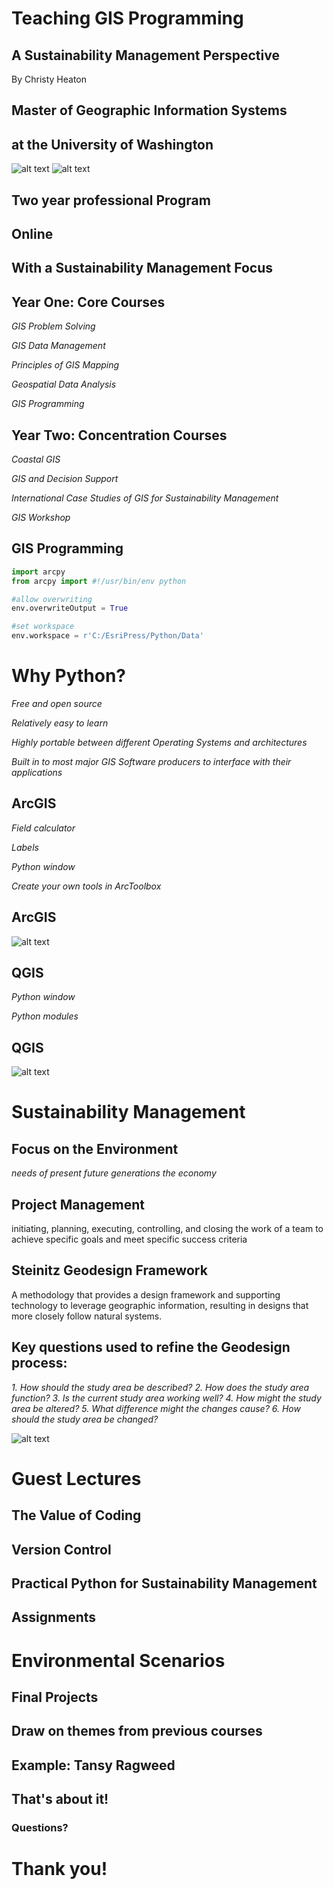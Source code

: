 # Teaching GIS Programming

## A Sustainability Management Perspective

By Christy Heaton



## Master of Geographic Information Systems

## at the University of Washington

![alt text](assets/MGIS_Header.PNG "Header")
![alt text](assets/MGIS_Banner.PNG "Banner")


## Two year professional Program


## Online


## With a Sustainability Management Focus


## Year One: Core Courses

_GIS Problem Solving_<!-- .element: class="fragment" data-fragment-index="0" -->

_GIS Data Management_<!-- .element: class="fragment" data-fragment-index="1" -->

_Principles of GIS Mapping_<!-- .element: class="fragment" data-fragment-index="2" -->

_Geospatial Data Analysis_<!-- .element: class="fragment" data-fragment-index="3" -->

_GIS Programming_<!-- .element: class="fragment" data-fragment-index="4" -->


## Year Two: Concentration Courses

_Coastal GIS_<!-- .element: class="fragment" data-fragment-index="0" -->

_GIS and Decision Support_<!-- .element: class="fragment" data-fragment-index="1" -->

_International Case Studies of GIS for Sustainability Management_<!-- .element: class="fragment" data-fragment-index="2" -->

_GIS Workshop_<!-- .element: class="fragment" data-fragment-index="3" -->



## GIS Programming

```python
import arcpy
from arcpy import #!/usr/bin/env python

#allow overwriting
env.overwriteOutput = True

#set workspace
env.workspace = r'C:/EsriPress/Python/Data'
```


# Why Python?

_Free and open source_<!-- .element: class="fragment" data-fragment-index="0" -->

_Relatively easy to learn_<!-- .element: class="fragment" data-fragment-index="1" -->

_Highly portable between different Operating Systems and architectures_<!-- .element: class="fragment" data-fragment-index="2" -->

_Built in to most major GIS Software producers to interface with their applications_<!-- .element: class="fragment" data-fragment-index="3" -->


## ArcGIS

_Field calculator_<!-- .element: class="fragment" data-fragment-index="0" -->

_Labels_<!-- .element: class="fragment" data-fragment-index="1" -->

_Python window_<!-- .element: class="fragment" data-fragment-index="2" -->

_Create your own tools in ArcToolbox_<!-- .element: class="fragment" data-fragment-index="3" -->


## ArcGIS

![alt text](assets/ArcgisPython.PNG "ArcGIS")


## QGIS

_Python window_<!-- .element: class="fragment" data-fragment-index="0" -->

_Python modules_<!-- .element: class="fragment" data-fragment-index="1" -->


## QGIS

![alt text](assets/QgisPython.PNG "QGIS")



# Sustainability Management


## Focus on the Environment

_needs of present_<!-- .element: class="fragment" data-fragment-index="0" -->
_future generations_<!-- .element: class="fragment" data-fragment-index="1" -->
_the economy_<!-- .element: class="fragment" data-fragment-index="2" -->


## Project Management

initiating, planning, executing, controlling, and closing the work of a team to achieve specific goals and meet specific success criteria


## Steinitz Geodesign Framework

A methodology that provides a design framework and supporting technology to leverage geographic information, resulting in designs that more closely follow natural systems.


## Key questions used to refine the Geodesign process:

_1. How should the study area be described?_<!-- .element: class="fragment" data-fragment-index="0" -->
_2. How does the study area function?_<!-- .element: class="fragment" data-fragment-index="1" -->
_3. Is the current study area working well?_<!-- .element: class="fragment" data-fragment-index="2" -->
_4. How might the study area be altered?_<!-- .element: class="fragment" data-fragment-index="3" -->
_5. What difference might the changes cause?_<!-- .element: class="fragment" data-fragment-index="4" -->
_6. How should the study area be changed?_<!-- .element: class="fragment" data-fragment-index="5" -->


![alt text](assets/steinitz.jpg "Geodesign")



# Guest Lectures


## The Value of Coding


## Version Control


## Practical Python for Sustainability Management



## Assignments


# Environmental Scenarios



## Final Projects


## Draw on themes from previous courses


## Example: Tansy Ragweed



## That's about it!

### Questions?



# Thank you!
